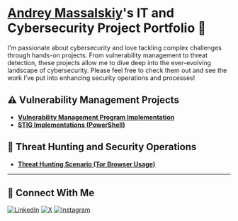 # <a href="https://www.linkedin.com/in/massandr/">Andrey Massalskiy</a>'s IT and Cybersecurity Project Portfolio 🔐

I'm passionate about cybersecurity and love tackling complex challenges through hands-on projects. From vulnerability management to threat detection, these projects allow me to dive deep into the ever-evolving landscape of cybersecurity. Please feel free to check them out and see the work I’ve put into enhancing security operations and processes!


## ⚠️ Vulnerability Management Projects

- **[Vulnerability Management Program Implementation](https://github.com/massandr/Vulnerabily-management-program/)**
- **[STIG Implementations (PowerShell)](https://github.com/massandr/massandr-public/tree/main/STIGs)**
  
## 🚨 Threat Hunting and Security Operations

- **[Threat Hunting Scenario (Tor Browser Usage)](https://github.com/massandr/threat-hunting-scenario-TOR/)**

<hr/>

## 🤳 Connect With Me

[![LinkedIn](https://img.shields.io/badge/LinkedIn-0A66C2?style=for-the-badge&logo=linkedin&logoColor=white&labelWidth=110)](https://linkedin.com/in/massandr)
[![X](https://img.shields.io/badge/-%20-000000?style=for-the-badge&logo=x&logoColor=white&labelWidth=110)](https://x.com/60641k)
[![Instagram](https://img.shields.io/badge/Instagram-E4405F?style=for-the-badge&logo=instagram&logoColor=white&labelWidth=110)](https://www.instagram.com/massandr23)




<!--
<img width="35" alt="image" src="https://github.com/user-attachments/assets/2f41c7cd-5ea8-4475-b451-a37161b6c3fb"> 
<img width="35" alt="image" src="https://github.com/user-attachments/assets/77649969-9910-4994-8b96-74a116cfb2a8">
-->

